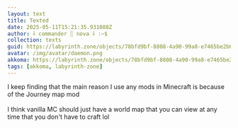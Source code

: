 ```yaml
---
layout: text
title: Texted
date: 2025-05-11T15:21:35.931088Z
author: ⸸ commander ░ nova ⸸ :~$
collection: texts
guid: https://labyrinth.zone/objects/78bfd9bf-8808-4a90-99a8-e7465be2b6bf
avatar: /img/avatar/daemon.png
akkoma: https://labyrinth.zone/objects/78bfd9bf-8808-4a90-99a8-e7465be2b6bf
tags: [akkoma, labyrinth-zone]
---
```


<p>I keep finding that the main reason I use any mods in Minecraft is because of the Journey map mod<br><br>I think vanilla MC should just have a world map that you can view at any time that you don't have to craft lol</p>